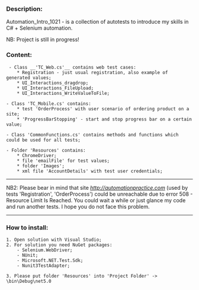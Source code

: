 ### Description:
Automation_Intro_1021 - is a collection of autotests to introduce my skills in C# + Selenium automation.
	
NB: Project is still in progress!

### Content:
	 - Class __'TC_Web.cs'__ contains web test cases:
		* Registration - just usual registration, also example of generated values;
		* UI_Interactions_dragdrop;
		* UI_Interactions_FileUpload;
		* UI_Interactions_WriteValueToFile;

	- Class 'TC_Mobile.cs' contains:
		* test 'OrderProcess' with user scenario of ordering product on a site;
		* 'ProgressBarStopping' - start and stop progress bar on a certain value;

	- Class 'CommonFunctions.cs' contains methods and functions which could be used for all tests;

	- Folder 'Resources' contains:
		* ChromeDriver;
		* file 'emailFile' for test values;
		* folder 'Images';
		* xml file 'AccountDetails' with test user credentials;
___________________________________________	
NB2: Please bear in mind that site *http://automationpractice.com* (used by tests 'Registration', 'OrderProcess') 
could be unreachable due to error 508 - Resource Limit Is Reached.
You could wait a while or just glance my code and run another tests.
I hope you do not face this problem.
___________________________________________
### How to install:
	1. Open solution with Visual Studio;
	2. For solution you need NuGet packages:
		- Selenium.WebDriver;
		- NUnit;
		- Microsoft.NET.Test.Sdk;
		- Nunit3TestAdapter;	

	3. Please put folder 'Resources' into 'Project Folder' -> \bin\Debug\net5.0